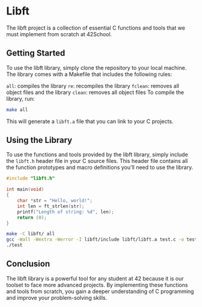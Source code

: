 # Libft

The libft project is a collection of essential C functions and tools that we must implement from scratch at 42School.

## Getting Started
To use the libft library, simply clone the repository to your local machine.
The library comes with a Makefile that includes the following rules:

`all`: compiles the library
`re`: recompiles the library
`fclean`: removes all object files and the library
`clean`: removes all object files
To compile the library, run:
```bash
make all
```
This will generate a `libft.a` file that you can link to your C projects.

## Using the Library
To use the functions and tools provided by the libft library, simply include the `libft.h` header file in your C source files.
This header file contains all the function prototypes and macro definitions you'll need to use the library.

```C
#include "libft.h"

int main(void)
{
    char *str = "Hello, world!";
    int len = ft_strlen(str);
    printf("Length of string: %d", len);
    return (0);
}
```

```bash
make -C libft/ all
gcc -Wall -Wextra -Werror -I libft/include libft/libft.a test.c -o test
./test
```

## Conclusion
The libft library is a powerful tool for any student at 42 because it is our toolset to face more advanced projects.
By implementing these functions and tools from scratch, you gain a deeper understanding of C programming and improve your problem-solving skills.
